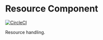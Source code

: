 # Resource Component

[![CircleCI](https://circleci.com/gh/sprungbrett/resource/tree/master.svg?style=svg)](https://circleci.com/gh/sprungbrett/resource/tree/master)

Resource handling.
